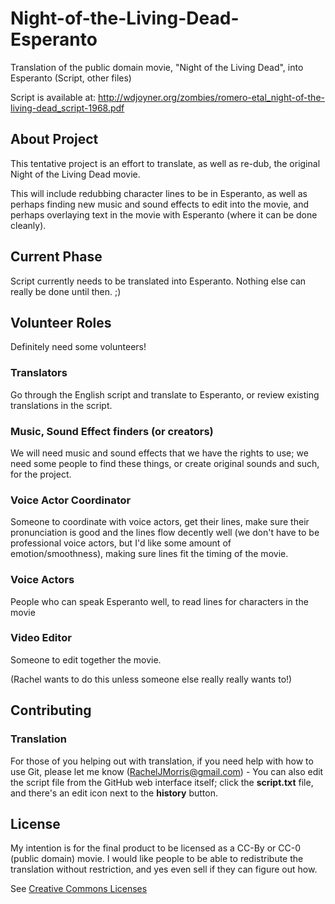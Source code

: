 Night-of-the-Living-Dead-Esperanto
==================================

Translation of the public domain movie, "Night of the Living Dead", into Esperanto (Script, other files)

Script is available at: http://wdjoyner.org/zombies/romero-etal_night-of-the-living-dead_script-1968.pdf



## About Project

This tentative project is an effort to translate, as well as re-dub, the original
Night of the Living Dead movie.

This will include redubbing character lines to be in Esperanto,
as well as perhaps finding new music and sound effects to edit into the movie,
and perhaps overlaying text in the movie with Esperanto (where it can be done cleanly).

## Current Phase

Script currently needs to be translated into Esperanto. Nothing else can really be done until then. ;)

## Volunteer Roles

Definitely need some volunteers!

### Translators

Go through the English script and translate to Esperanto, or review existing translations in the script.

### Music, Sound Effect finders (or creators)

We will need music and sound effects that we have the rights to use; we need some people to find these things, or create original sounds and such, for the project.

### Voice Actor Coordinator

Someone to coordinate with voice actors, get their lines, make sure their pronunciation is good and the lines flow decently well (we don't have to be professional voice actors, but I'd like some amount of emotion/smoothness), making sure lines fit the timing of the movie.

### Voice Actors

People who can speak Esperanto well, to read lines for characters in the movie

### Video Editor

Someone to edit together the movie.

(Rachel wants to do this unless someone else really really wants to!)

## Contributing

### Translation

For those of you helping out with translation, if you need help with how to use Git, please let me know (RachelJMorris@gmail.com) - You can also edit the script file from the GitHub web interface itself; click the **script.txt** file, and there's an edit icon next to the **history** button.

## License

My intention is for the final product to be licensed as a CC-By or CC-0 (public domain) movie. I would like people to be able to redistribute the translation without restriction, and yes even sell if they can figure out how.

See [Creative Commons Licenses](https://creativecommons.org/licenses/)

